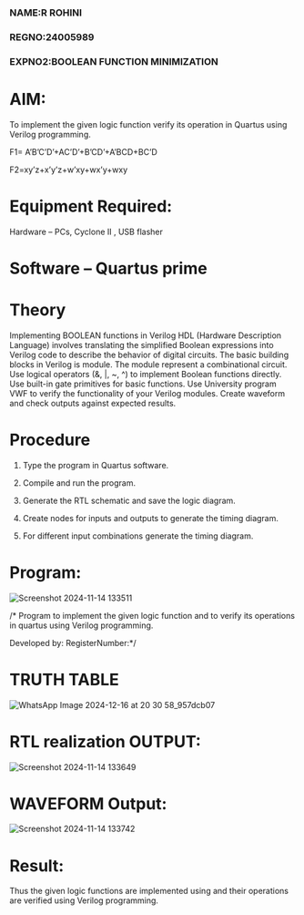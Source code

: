 ### NAME:R ROHINI
### REGNO:24005989
### EXPNO2:BOOLEAN FUNCTION MINIMIZATION

# AIM:

To implement the given logic function verify its operation in Quartus using Verilog programming.

F1= A’B’C’D’+AC’D’+B’CD’+A’BCD+BC’D 

F2=xy’z+x’y’z+w’xy+wx’y+wxy

# Equipment Required:

Hardware – PCs, Cyclone II , USB flasher

# Software – Quartus prime

# Theory
Implementing BOOLEAN functions in Verilog HDL (Hardware Description Language) involves translating the simplified Boolean expressions into Verilog code to describe the behavior of digital circuits. The basic building blocks in Verilog is module. The module represent a combinational circuit. Use logical operators (&, |, ~, ^) to implement Boolean functions directly. Use built-in gate primitives for basic functions. Use University program VWF to verify the functionality of your Verilog modules. Create waveform and check outputs against expected results.


# Procedure

1.	Type the program in Quartus software.

2.	Compile and run the program.

3.	Generate the RTL schematic and save the logic diagram.

4.	Create nodes for inputs and outputs to generate the timing diagram.

5.	For different input combinations generate the timing diagram.


# Program:
![Screenshot 2024-11-14 133511](https://github.com/user-attachments/assets/22abc19d-be4d-41bd-9671-e86ae31bbc5f)

/* Program to implement the given logic function and to verify its operations in quartus using Verilog programming. 

Developed by: RegisterNumber:*/

# TRUTH TABLE
![WhatsApp Image 2024-12-16 at 20 30 58_957dcb07](https://github.com/user-attachments/assets/50997647-7bd2-4a82-903c-ff54bf54d19e)


# RTL realization OUTPUT:
![Screenshot 2024-11-14 133649](https://github.com/user-attachments/assets/204e3336-7678-4315-ae10-04300491e6d0)

# WAVEFORM Output:
![Screenshot 2024-11-14 133742](https://github.com/user-attachments/assets/a497c929-41cb-4e2f-b3c3-f27ce26e07e6)


# Result:

Thus the given logic functions are implemented using and their operations are verified using Verilog programming.

